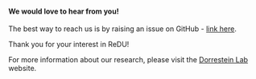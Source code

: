 #### We would love to hear from you!

The best way to reach us is by raising an issue on GitHub - [link here](https://github.com/mwang87/ReDU-MS2-GNPS).

Thank you for your interest in ReDU!

For more information about our research, please visit the [Dorrestein Lab](https://dorresteinlab.ucsd.edu/) website.
